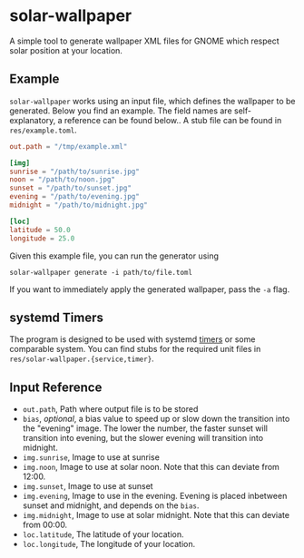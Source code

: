 # solar-wallpaper

A simple tool to generate wallpaper XML files for GNOME which respect solar
position at your location.

## Example

`solar-wallpaper` works using an input file, which defines the wallpaper to be
generated. Below you find an example. The field names are self-explanatory, a
reference can be found below.. A stub file can be found in `res/example.toml`.

```toml
out.path = "/tmp/example.xml"

[img]
sunrise = "/path/to/sunrise.jpg"
noon = "/path/to/noon.jpg"
sunset = "/path/to/sunset.jpg"
evening = "/path/to/evening.jpg"
midnight = "/path/to/midnight.jpg"

[loc]
latitude = 50.0
longitude = 25.0
```

Given this example file, you can run the generator using
```
solar-wallpaper generate -i path/to/file.toml
```

If you want to immediately apply the generated wallpaper, pass the `-a` flag.

## systemd Timers

The program is designed to be used with systemd
[timers](https://www.freedesktop.org/software/systemd/man/systemd.timer.html)
or some comparable system. You can find stubs for the required unit files in
`res/solar-wallpaper.{service,timer}`.

## Input Reference
+ `out.path`, Path where output file is to be stored
+ `bias`, *optional*, a bias value to speed up or slow down the transition into
  the "evening" image. The lower the number, the faster sunset will transition
  into evening, but the slower evening will transition into midnight.
+ `img.sunrise`, Image to use at sunrise
+ `img.noon`, Image to use at solar noon. Note that this can deviate from 12:00.
+ `img.sunset`, Image to use at sunset
+ `img.evening`, Image to use in the evening. Evening is placed inbetween
  sunset and midnight, and depends on the `bias`.
+ `img.midnight`, Image to use at solar midnight. Note that this can deviate from 00:00.
+ `loc.latitude`, The latitude of your location.
+ `loc.longitude`, The longitude of your location.
